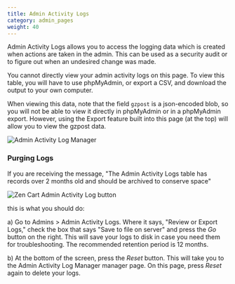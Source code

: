 ```yaml
---
title: Admin Activity Logs 
category: admin_pages
weight: 40 
---
```


Admin Activity Logs allows you to access the logging data which is 
created when actions are taken in the admin.  This can be used as a 
security audit or to figure out when an undesired change was made. 

You cannot directly view your admin activity logs on this page.  To view this table, you will have to use phpMyAdmin, or 
export a CSV, and download the output to your own computer. 

When viewing this data, note that the field `gzpost` is a json-encoded blob, so you will not be able to view it directly in phpMyAdmin or in a phpMyAdmin export.  However, using the Export feature built into this page (at the top) will allow you to view the gzpost data. 

![Admin Activity Log Manager](/images/admin_activity_logs.png) 

### Purging Logs

If you are receiving the message, "The Admin Activity Logs table has records over 2 months old and should be archived to conserve space" 

![Zen Cart Admin Activity Log button](/images/admin_activity_log.png) 

this is what you should do: 

a) Go to Admins > Admin Activity Logs.  Where it says, "Review or Export Logs," check the box that says "Save to file on server" and press the *Go* button
on the right.  This will save your logs to disk in case you need them for troubleshooting.  The recommended retention period is 12 months. 

b) At the bottom of the screen, press the *Reset* button.  This will
take you to the Admin Activity Log Manager manager page.  On this page, 
press *Reset* again to delete your logs.  

